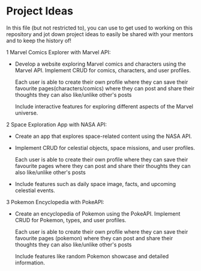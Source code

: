 # Project Ideas

In this file (but not restricted to), you can use to get used to working on this repository and jot down project ideas to easily be shared with your mentors and to keep the history of!

1
Marvel Comics Explorer with Marvel API:

- Develop a website exploring Marvel comics and characters using the Marvel API.
  Implement CRUD for comics, characters, and user profiles.

  Each user is able to create their own profile
  where they can save their favourite pages(characters/comics)
  where they can post and share their thoughts
  they can also like/unlike other's posts

  Include interactive features for exploring different aspects of the Marvel universe.

2
Space Exploration App with NASA API:

- Create an app that explores space-related content using the NASA API.
- Implement CRUD for celestial objects, space missions, and user profiles.

  Each user is able to create their own profile
  where they can save their favourite pages
  where they can post and share their thoughts
  they can also like/unlike other's posts

- Include features such as daily space image, facts, and upcoming celestial events.

3
Pokemon Encyclopedia with PokeAPI:

- Create an encyclopedia of Pokemon using the PokeAPI.
  Implement CRUD for Pokemon, types, and user profiles.

  Each user is able to create their own profile
  where they can save their favourite pages (pokemon)
  where they can post and share their thoughts
  they can also like/unlike other's posts

  Include features like random Pokemon showcase and detailed information.

